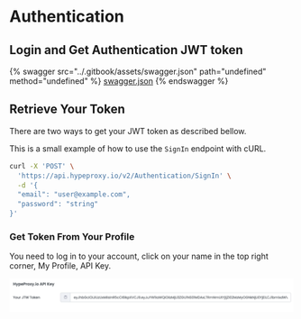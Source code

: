 # Authentication

## Login and Get Authentication JWT token

{% swagger src="../.gitbook/assets/swagger.json" path="undefined" method="undefined" %}
[swagger.json](../.gitbook/assets/swagger.json)
{% endswagger %}

## Retrieve Your Token

There are two ways to get your JWT token as described bellow.

This is a small example of how to use the `SignIn` endpoint with cURL.

```bash
curl -X 'POST' \
  'https://api.hypeproxy.io/v2/Authentication/SignIn' \
  -d '{
  "email": "user@example.com",
  "password": "string"
}'
```

### Get Token From Your Profile

You need to log in to your account, click on your name in the top right corner, My Profile, API Key.

![](<../.gitbook/assets/Screenshot 2021-07-01 at 16.03.56.png>)

##
